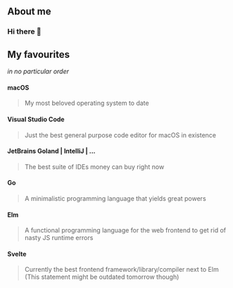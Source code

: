 ## About me

### Hi there 👋

<!--
**marcbinz/marcbinz** is a ✨ _special_ ✨ repository because its `README.md` (this file) appears on your GitHub profile.

Here are some ideas to get you started:

- 🔭 I’m currently working on ...
- 🌱 I’m currently learning ...
- 👯 I’m looking to collaborate on ...
- 🤔 I’m looking for help with ...
- 💬 Ask me about ...
- 📫 How to reach me: ...
- 😄 Pronouns: ...
- ⚡ Fun fact: ...
-->

## My favourites

_in no particular order_

#### macOS

> My most beloved operating system to date

#### Visual Studio Code

> Just the best general purpose code editor for macOS in existence

#### JetBrains Goland | IntelliJ | ...

> The best suite of IDEs money can buy right now

#### Go

> A minimalistic programming language that yields great powers

#### Elm

> A functional programming language for the web frontend to get rid of nasty JS runtime errors

#### Svelte

> Currently the best frontend framework/library/compiler next to Elm
> (This statement might be outdated tomorrow though)
